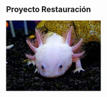 ## Proyecto Restauración 
 ![Ajolote](https://github.com/Cristina1498/Proyecto-final/blob/gh-pages/Ajolote.jpeg?raw=true)

